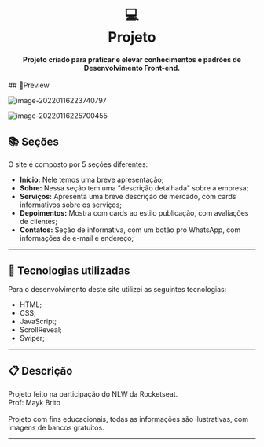 <h1 align="center">
  💻<br>Projeto
</h1>
<h4 align="center">
  Projeto criado para praticar e elevar conhecimentos e padrões de Desenvolvimento Front-end.
</h4>
## 🔎Preview

![image-20220116223740797](C:\Users\FERNANDO\AppData\Roaming\Typora\typora-user-images\image-20220116223740797.png)

![image-20220116225700455](C:\Users\FERNANDO\AppData\Roaming\Typora\typora-user-images\image-20220116225700455.png)

## 📚 Seções
O site é composto por 5 seções diferentes:

- **Início:** Nele temos uma breve apresentação;
- **Sobre:** Nessa seção tem uma "descrição detalhada" sobre a empresa;
- **Serviços:** Apresenta uma breve descrição de mercado, com cards informativos sobre os serviços;
- **Depoimentos:** Mostra com cards ao estilo publicação, com avaliações de clientes;
- **Contatos:** Seção de informativa, com um botão pro WhatsApp, com informações de e-mail e endereço;

---

## 💼 Tecnologias utilizadas
Para o desenvolvimento deste site utilizei as seguintes tecnologias:

- HTML;
- CSS;
- JavaScript;
- ScrollReveal;
- Swiper;

---

## 📋 Descrição

<p align="">
  Projeto feito na participação do NLW da Rocketseat.<br>
  Prof: Mayk Brito<br><br>
  Projeto com fins educacionais, todas as informações são ilustrativas, com imagens de bancos gratuitos.
</p>


---

